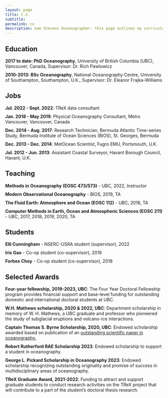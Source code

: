 ```yaml
---
layout: page
title: C.V.
subtitle:
permalink: cv
description: Sam Stevens Oceanographer- this page outlines my curriculum vitae
---
```



<!-- Google tag (gtag.js) -->
<script async src="https://www.googletagmanager.com/gtag/js?id=G-XFFDFDXETF"></script>
<script>
  window.dataLayer = window.dataLayer || [];
  function gtag(){dataLayer.push(arguments);}
  gtag('js', new Date());

  gtag('config', 'G-XFFDFDXETF');
</script>


<style>
  section {
    margin-bottom: 20px;
  }

  ul {
    list-style-type: none;
    padding: 0;
    margin: 0;
  }

  li {
    margin-bottom: 10px;
  }
</style>

<section>
  <h2>Education</h2>
  <ul>
    <li>
      <strong>2017 to date: PhD Oceanography</strong>, University of British Columbia (UBC), Vancouver, Canada, Supervisor: Dr. Rich Pawlowicz
    </li>
    <li>
      <strong>2010-2013: BSc Oceanography</strong>, National Oceanography Centre, University of Southampton, Southampton, U.K., Supervisor: Dr. Eleanor Frajka-Williams
    </li>
  </ul>
</section>

<section>
  <h2>Jobs</h2>
  <ul>
    <li><strong>Jul. 2022 - Sept. 2022</strong>: TReX data consultant</li>
    <li><strong>Jan. 2018 - May 2019</strong>: Physical Oceanography Consultant, Metro Vancouver, Vancouver, Canada</li>
    <li><strong>Dec. 2014 - Aug. 2017</strong>: Research Technician, Bermuda Atlantic Time-series Study, Bermuda Institute of Ocean Sciences (BIOS), St. Georges, Bermuda</li>
    <li><strong>Dec. 2013 - Dec. 2014</strong>: MetOcean Scientist, Fugro EMU, Portsmouth, U.K.</li>
    <li><strong>Jul. 2012 - Jun. 2013</strong>: Assistant Coastal Surveyor, Havant Borough Council, Havant, U.K.</li>
  </ul>
</section>

<section>
  <h2>Teaching</h2>
  <ul>
    <li><strong>Methods in Oceanography (EOSC 473/573)</strong> - UBC, 2022, Instructor</li>
    <li><strong>Modern Observational Oceanography</strong> - BIOS, 2019, TA</li>
    <li><strong>The Fluid Earth: Atmosphere and Ocean (EOSC 112)</strong> - UBC, 2018, TA</li>
    <li><strong>Computer Methods in Earth, Ocean and Atmospheric Sciences (EOSC 211)</strong> - UBC, 2017, 2018, 2019, 2020, TA</li>
  </ul>
</section>


<section>
  <h2>Students</h2>
  <ul>
    <li><strong>Elli Cunningham</strong> - NSERC-USRA student (supervisor), 2022</li>
    <li><strong>Iris Gao</strong> - Co-op student (co-supervisor), 2019</li>
    <li><strong>Forbes Choy</strong> - Co-op student (co-supervisor), 2018</li>
  </ul>
</section>



<section>
  <h2>Selected Awards</h2>
  <ul>
    <li>
      <strong>Four-year fellowship, 2019-2023, UBC</strong>: The Four Year Doctoral Fellowship program provides financial support and base-level funding for outstanding domestic and international doctoral students at UBC.
    </li>
    <li>
      <strong>W.H. Mathews scholarship, 2020 & 2022, UBC</strong>: Department scholarship in memory of W. H. Mathews, a UBC graduate and professor who pioneered the study of subglacial eruptions and volcano-ice interactions.
    </li>
    <li>
      <strong>Captain Thomas S. Byrne Scholarship, 2020, UBC</strong>: Endowed scholarship awarded based on publication of an <a href="https://doi.org/10.1038/s41558-020-0722-3">outstanding scientific paper in oceanography.</a>
    </li>
    <li>
      <strong>Robert Rutherford RAE Scholarship 2023</strong>: Endowed scholarship to support a student in oceanography.
    </li>
    <li>
      <strong>George L. Pickard Scholarship in Oceanography 2023</strong>: Endowed scholarship recognizing outstanding originality and promise of success in multidisciplinary areas of oceanography.
    </li>
    <li>
      <strong>TReX Graduate Award, 2021-2022</strong>: Funding to attract and support graduate students to conduct research activities on the TReX project that will contribute to a part of the student’s doctoral thesis research.
    </li>
      
  </ul>
</section>


